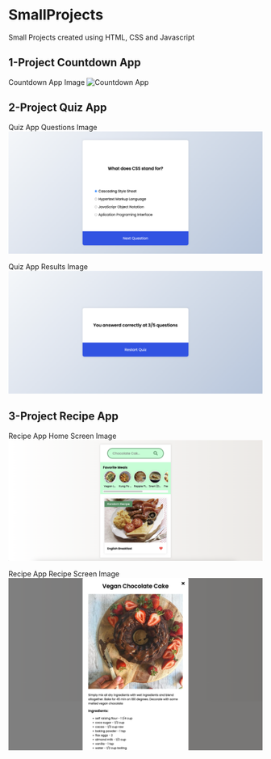 # SmallProjects
Small Projects created using HTML, CSS and Javascript

## 1-Project Countdown App
Countdown App Image
![Countdown App](https://github.com/TwickE/ReadmeImages/blob/main/CountdownApp.png?raw=true)

## 2-Project Quiz App
Quiz App Questions Image
![Quiz App Questions](https://github.com/TwickE/ReadmeImages/blob/main/QuizApp1.png?raw=true)

Quiz App Results Image
![Quiz App Results](https://github.com/TwickE/ReadmeImages/blob/main/QuizApp2.png?raw=true)

## 3-Project Recipe App
Recipe App Home Screen Image
![Recipe App Home Screen](https://github.com/TwickE/ReadmeImages/blob/main/RecipeApp1.png?raw=true)

Recipe App Recipe Screen Image
![Recipe App Recipe Screen](https://github.com/TwickE/ReadmeImages/blob/main/RecipeApp2.png?raw=true)